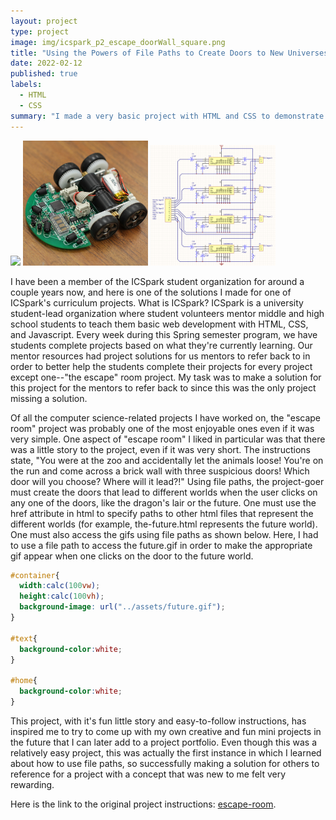 ```yaml
---
layout: project
type: project
image: img/icspark_p2_escape_doorWall_square.png
title: "Using the Powers of File Paths to Create Doors to New Universes! Open the Doors if You Dare.."
date: 2022-02-12
published: true
labels:
  - HTML
  - CSS
summary: "I made a very basic project with HTML and CSS to demonstrate the basics of file paths as a solution to one of ICSpark's new projects."
---
```


<div class="text-center p-4">
  <img width="400px" src="https://user-images.githubusercontent.com/56208115/190551426-24897d2e-7d00-482d-9f7c-74eb55fb33d8.png" >
  <img width="200px" src="../img/micromouse/micromouse-robot-2.jpg" class="img-thumbnail" >
  <img width="200px" src="../img/micromouse/micromouse-circuit.png" class="img-thumbnail" >
</div>

I have been a member of the ICSpark student organization for around a couple years now, and here is one of the solutions I made for one of ICSpark's curriculum projects. What is ICSpark?  ICSpark is a university student-lead organization where student volunteers mentor middle and high school students to teach them basic web development with HTML, CSS, and Javascript.  Every week during this Spring semester program, we have students complete projects based on what they're currently learning.  Our mentor resources had project solutions for us mentors to refer back to in order to better help the students complete their projects for every project except one--"the escape" room project.  My task was to make a solution for this project for the mentors to refer back to since this was the only project missing a solution. 

Of all the computer science-related projects I have worked on, the "escape room" project was probably one of the most enjoyable ones even if it was very simple.  One aspect of "escape room" I liked in particular was that there was a little story to the project, even if it was very short.  The instructions state, "You were at the zoo and accidentally let the animals loose! You're on the run and come across a brick wall with three suspicious doors! Which door will you choose? Where will it lead?!"  Using file paths, the project-goer must create the doors that lead to different worlds when the user clicks on any one of the doors, like the dragon's lair or the future.  One must use the href attribute in html to specify paths to other html files that represent the different worlds (for example, the-future.html represents the future world). One must also access the gifs using file paths as shown below.  Here, I had to use a file path to access the future.gif in order to make the appropriate gif appear when one clicks on the door to the future world.


```css
#container{
  width:calc(100vw);
  height:calc(100vh);
  background-image: url("../assets/future.gif");
}

#text{
  background-color:white;
}

#home{
  background-color:white;
}
```

This project, with it's fun little story and easy-to-follow instructions, has inspired me to try to come up with my own creative and fun mini projects in the future that I can later add to a project portfolio.  Even though this was a relatively easy project, this was actually the first instance in which I learned about how to use file paths, so successfully making a solution for others to reference for a project with a concept that was new to me felt very rewarding.

Here is the link to the original project instructions: [escape-room](https://github.com/junior-devleague/escape-room).

